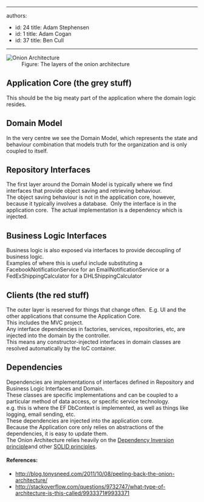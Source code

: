 

---
authors:
  - id: 24
    title: Adam Stephensen
  - id: 1
    title: Adam Cogan
  - id: 37
    title: Ben Cull
---




<span class='intro'> <dl class="image">
<dt><a target="_blank" style="border&#58;medium none;"><img src="/SoftwareDevelopment/RulesToBetterMVC/PublishingImages/Onion-Architecture.jpg" alt="Onion Architecture" class="ms-rteCustom-ImageArea" /></a></dt>
<dd>Figure&#58; The layers of the onion architecture</dd></dl>
 </span>

<h2>Application Core (the grey stuff)</h2>
<p>This should be the big meaty part of the application where the domain logic resides. </p>
<h2>Domain Model</h2>
<p>In the very centre we see the Domain Model, which represents the state and behaviour combination that models truth for the organization and is only coupled to itself.</p>
<h2>Repository Interfaces</h2>
<p>The first layer around the Domain Model is typically where we find interfaces that provide object saving and retrieving behaviour.&#160;<br>The object saving behaviour is not in the application core, however, because it typically involves a database.&#160; Only the interface is&#160;in the application core.&#160; The actual implementation is a dependency which is injected. </p>
<h2>Business Logic Interfaces</h2>
<p>Business logic is also exposed via interfaces to provide decoupling of business logic. <br>Examples of where this is useful include substituting a FacebookNotificationService for an EmailNotificationService or a FedExShippingCalculator for a DHLShippingCalculator</p>
<h2>Clients (the red stuff)</h2>
<p>The outer layer is reserved for things that change often.&#160; E.g. UI and the other applications that consume the Application Core.&#160;<br>This includes the MVC project.<br>Any interface dependencies in factories, services, repositories, etc, are injected into the domain by the controller.<br>This means any constructor-injected interfaces in domain classes are resolved automatically by the IoC container.</p>
<h2>Dependencies</h2>
<p>Dependencies are implementations of interfaces defined in&#160;Repository and Business Logic Interfaces&#160;and&#160;Domain.<br>These classes are specific implementations and can be coupled to a particular method of data access, or specific service technology.<br>e.g. this is where the EF DbContext is implemented, as well as things like logging, email sending, etc.<br>These dependencies are injected into the application core. <br>Because the Application core only relies on abstractions of the dependencies, it is easy to update them.<br>The Onion Architecture relies heavily on the&#160;<a href="http&#58;//en.wikipedia.org/wiki/Dependency_inversion_principle">Dependency Inversion principle</a>and other <a href="/SoftwareDevelopment/RulestobetterArchitectureandCodeReview/Pages/DoYouKnowCommonDesignPrinciples.aspx">SOLID principles</a>.</p>
<h4>References&#58;</h4>
<ul><li><a href="http&#58;//blog.tonysneed.com/2011/10/08/peeling-back-the-onion-architecture/">http&#58;//blog.tonysneed.com/2011/10/08/peeling-back-the-onion-architecture/</a></li>
<li><a href="http&#58;//stackoverflow.com/questions/9732747/what-type-of-architecture-is-this-called/9933371">http&#58;//stackoverflow.com/questions/9732747/what-type-of-architecture-is-this-called/9933371#9933371</a></li></ul>




